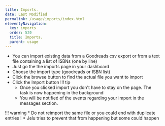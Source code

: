 ```yaml
---
title: Imports.
date: Last Modified 
permalink: /usage/imports/index.html
eleventyNavigation:
  key: imports
  order: 520
  title: Imports.
  parent: usage
---
```



* You can import existing data from a Goodreads csv export or from a text file containing a list of ISBNs (one by line)
* Just go the the imports page in your dashboard
* Choose the import type (goodreads or ISBN list)
* Click the browse button to find the actual file you want to import
* Click the Import button
!!! tip
    * Once you clicked import you don't have to stay on the page. The task is now happening in the background
    * You will be notified of the events regarding your import in the messages section.

!!! warning
    * Do not reimport the same file or you could end with duplicate entries !
    * Jelu tries to prevent that from happening but some could happen
